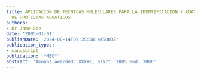```yaml
---
title: APLICACION DE TECNICAS MOLECULARES PARA LA IDENTIFICACION Y CUANTIFICACION
  DE PROTISTAS ACUATICOS
authors:
- Dr Jane Doe
date: '2005-01-01'
publishDate: '2024-08-14T09:35:58.445003Z'
publication_types:
- manuscript
publication: '*MEC*'
abstract: 'Amount awarded: XXXX€, Start: 2005 End: 2006'
---
```

